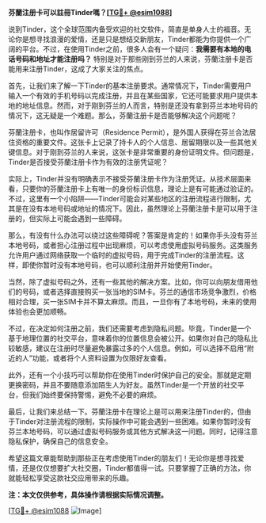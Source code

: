 **芬蘭注册卡可以註冊Tinder嗎？[[TG💪+ @esim1088](https://t.me/s/esim1088)]**

说到Tinder，这个全球范围内备受欢迎的社交软件，简直是单身人士的福音。无论你是想寻找浪漫的爱情，还是只是想结交新朋友，Tinder都能为你提供一个广阔的平台。不过，在使用Tinder之前，很多人会有一个疑问：**我需要有本地的电话号码和地址才能注册吗？** 特别是对于那些刚到芬兰的人来说，芬蘭注册卡是否能用来注册Tinder，这成了大家关注的焦点。

首先，让我们来了解一下Tinder的基本注册要求。通常情况下，Tinder需要用户输入一个有效的手机号码以完成注册，并且在某些国家，它还可能要求用户提供本地的地址信息。然而，对于刚到芬兰的人而言，特别是还没有拿到芬兰本地号码的情况下，这无疑是一个难题。那么，芬蘭注册卡是否能够解决这个问题呢？

芬蘭注册卡，也叫作居留许可（Residence Permit），是外国人获得在芬兰合法居住资格的重要文件。这张卡上记录了持卡人的个人信息、居留期限以及一些其他关键信息。对于刚到芬兰的人来说，这张卡是非常重要的身份证明文件。但问题是，Tinder是否接受芬蘭注册卡作为有效的注册凭证呢？

实际上，Tinder并没有明确表示不接受芬蘭注册卡作为注册凭证。从技术层面来看，只要你的芬蘭注册卡上有唯一的身份标识信息，理论上是有可能通过验证的。不过，这里有一个小陷阱——Tinder可能会对某些地区的注册流程进行限制，尤其是在没有本地号码或地址的情况下。因此，虽然理论上芬蘭注册卡是可以用于注册的，但实际上可能会遇到一些障碍。

那么，有没有什么办法可以绕过这些障碍呢？答案是肯定的！如果你手头没有芬兰本地号码，或者担心注册过程中出现麻烦，可以考虑使用虚拟号码服务。这类服务允许用户通过网络获取一个临时的虚拟号码，用于完成Tinder的注册流程。这样，即使你暂时没有本地号码，也可以顺利注册并开始使用Tinder。

当然，除了虚拟号码之外，还有一些其他的解决方案。比如，你可以向朋友借用他们的号码，或者选择直接购买一张当地的SIM卡。芬兰的通信市场竞争激烈，价格相对合理，买一张SIM卡并不算太麻烦。而且，一旦你有了本地号码，未来的使用体验也会更加顺畅。

不过，在决定如何注册之前，我们还需要考虑到隐私问题。毕竟，Tinder是一个基于地理位置的社交平台，意味着你的位置信息会被公开。如果你对自己的隐私比较敏感，建议在注册时尽量避免暴露过多的个人信息。例如，可以选择不启用“附近的人”功能，或者将个人资料设置为仅限好友查看。

此外，还有一个小技巧可以帮助你在使用Tinder时保护自己的安全。那就是定期更换密码，并且不要随意添加陌生人为好友。虽然Tinder是一个开放的社交平台，但我们始终要保持警惕，避免不必要的麻烦。

最后，让我们来总结一下。芬蘭注册卡在理论上是可以用来注册Tinder的，但由于Tinder对注册流程的限制，实际操作中可能会遇到一些困难。如果你暂时没有芬兰本地号码，可以通过虚拟号码服务或其他方式解决这一问题。同时，记得注意隐私保护，确保自己的信息安全。

希望这篇文章能帮助到那些正在考虑使用Tinder的朋友们！无论你是想寻找爱情，还是仅仅想要扩大社交圈，Tinder都值得一试。只要掌握了正确的方法，你就能轻松享受这款社交应用带来的乐趣。

**注：本文仅供参考，具体操作请根据实际情况调整。**

[[TG💪+ @esim1088](https://t.me/s/esim1088) ![Image](https://i.postimg.cc/4NQfJmqS/Snipaste-2025-05-13-00-14-12.png)]
